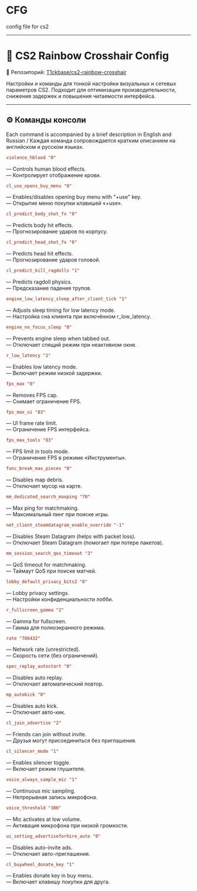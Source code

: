 # CFG
config file for cs2

---

# 🌈 CS2 Rainbow Crosshair Config

🔗 Репозиторий: [T1ckbase/cs2-rainbow-crosshair](https://github.com/T1ckbase/cs2-rainbow-crosshair)

Настройки и команды для тонкой настройки визуальных и сетевых параметров CS2. Подходит для оптимизации производительности, снижения задержек и повышения читаемости интерфейса.

---

## ⚙️ Команды консоли
Each command is accompanied by a brief description in English and Russian / Каждая команда сопровождается кратким описанием на английском и русском языках.

```ini
violence_hblood "0"
```
— Controls human blood effects.  
— Контролирует отображение крови.

```ini
cl_use_opens_buy_menu "0"
```
— Enables/disables opening buy menu with "+use" key.  
— Открытие меню покупки клавишей «+use».

```ini
cl_predict_body_shot_fx "0"
```
— Predicts body hit effects.  
— Прогнозирование ударов по корпусу.

```ini
cl_predict_head_shot_fx "0"
```
— Predicts head hit effects.  
— Прогнозирование ударов головой.

```ini
cl_predict_kill_ragdolls "1"
```
— Predicts ragdoll physics.  
— Предсказание падения трупов.

```ini
engine_low_latency_sleep_after_client_tick "1"
```
— Adjusts sleep timing for low latency mode.  
— Настройка сна клиента при включённом r_low_latency.

```ini
engine_no_focus_sleep "0"
```
— Prevents engine sleep when tabbed out.  
— Отключает спящий режим при неактивном окне.

```ini
r_low_latency "1"
```
— Enables low latency mode.  
— Включает режим низкой задержки.

```ini
fps_max "0"
```
— Removes FPS cap.  
— Снимает ограничение FPS.

```ini
fps_max_ui "83"
```
— UI frame rate limit.  
— Ограничение FPS интерфейса.

```ini
fps_max_tools "83"
```
— FPS limit in tools mode.  
— Ограничение FPS в режиме «Инструменты».

```ini
func_break_max_pieces "0"
```
— Disables map debris.  
— Отключает мусор на карте.

```ini
mm_dedicated_search_maxping "70"
```
— Max ping for matchmaking.  
— Максимальный пинг при поиске игры.

```ini
net_client_steamdatagram_enable_override "-1"
```
— Disables Steam Datagram (helps with packet loss).  
— Отключает Steam Datagram (помогает при потере пакетов).

```ini
mm_session_search_qos_timeout "3"
```
— QoS timeout for matchmaking.  
— Таймаут QoS при поиске матчей.

```ini
lobby_default_privacy_bits2 "0"
```
— Lobby privacy settings.  
— Настройки конфиденциальности лобби.

```ini
r_fullscreen_gamma "2"
```
— Gamma for fullscreen.  
— Гамма для полноэкранного режима.

```ini
rate "786432"
```
— Network rate (unrestricted).  
— Скорость сети (без ограничений).

```ini
spec_replay_autostart "0"
```
— Disables auto replay.  
— Отключает автоматический повтор.

```ini
mp_autokick "0"
```
— Disables auto kick.  
— Отключает авто-кик.

```ini
cl_join_advertise "2"
```
— Friends can join without invite.  
— Друзья могут присоединиться без приглашения.

```ini
cl_silencer_mode "1"
```
— Enables silencer toggle.  
— Включает режим глушителя.

```ini
voice_always_sample_mic "1"
```
— Continuous mic sampling.  
— Непрерывная запись микрофона.

```ini
voice_threshold "300"
```
— Mic activates at low volume.  
— Активация микрофона при низкой громкости.

```ini
ui_setting_advertiseforhire_auto "0"
```
— Disables auto-invite ads.  
— Отключает авто-приглашения.

```ini
cl_buywheel_donate_key "1"
```
— Enables donate key in buy menu.  
— Включает клавишу покупки для друга.
